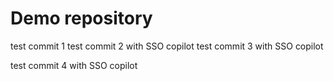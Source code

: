 # Demo repository

test commit 1
test commit 2  with SSO copilot
test commit 3  with SSO copilot

test commit 4 with SSO copilot